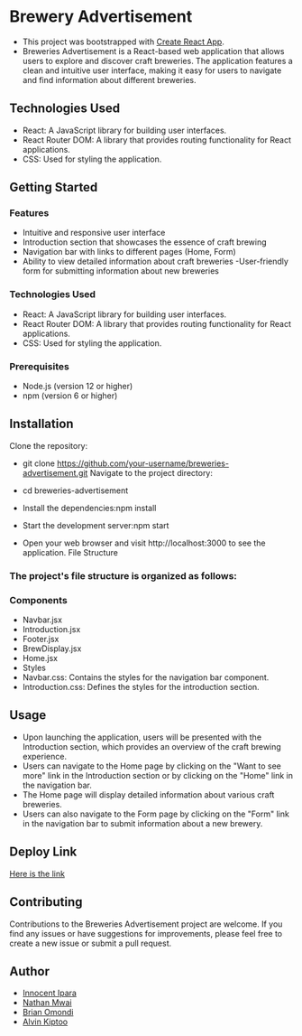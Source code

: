 # Brewery Advertisement
- This project was bootstrapped with [Create React App](https://github.com/facebook/create-react-app).
- Breweries Advertisement is a React-based web application that allows users to explore and discover craft breweries. The application features a clean and intuitive user interface, making it easy for users to navigate and find information about different breweries.

## Technologies Used
- React: A JavaScript library for building user interfaces.
- React Router DOM: A library that provides routing functionality for React applications.
- CSS: Used for styling the application.
## Getting Started

### Features
- Intuitive and responsive user interface
- Introduction section that showcases the essence of craft brewing
- Navigation bar with links to different pages (Home, Form)
- Ability to view detailed information about craft breweries
-User-friendly form for submitting information about new breweries
### Technologies Used
- React: A JavaScript library for building user interfaces.
- React Router DOM: A library that provides routing functionality for React applications.
- CSS: Used for styling the application.

### Prerequisites
- Node.js (version 12 or higher)
- npm (version 6 or higher)
## Installation
Clone the repository:

- git clone https://github.com/your-username/breweries-advertisement.git
Navigate to the project directory:

- cd breweries-advertisement
- Install the dependencies:npm install
- Start the development server:npm start

- Open your web browser and visit http://localhost:3000 to see the application.
File Structure
### The project's file structure is organized as follows:

### Components
- Navbar.jsx
- Introduction.jsx
- Footer.jsx
- BrewDisplay.jsx
- Home.jsx
- Styles
- Navbar.css: Contains the styles for the navigation bar component.
- Introduction.css: Defines the styles for the introduction section.
## Usage
- Upon launching the application, users will be presented with the Introduction section, which provides an overview of the craft brewing experience.
- Users can navigate to the Home page by clicking on the "Want to see more" link in the Introduction section or by clicking on the "Home" link in the navigation bar.
- The Home page will display detailed information about various craft breweries.
- Users can also navigate to the Form page by clicking on the "Form" link in the navigation bar to submit information about a new brewery.
## Deploy Link
[Here is the link](https://phase-2-project-group-4.vercel.app/)
## Contributing
Contributions to the Breweries Advertisement project are welcome. If you find any issues or have suggestions for improvements, please feel free to create a new issue or submit a pull request.

## Author
- [Innocent Ipara](https://github.com/iparainnocent)
- [Nathan Mwai](https://github.com/Nathan-Mwai)
- [Brian Omondi](https://github.com/brian-victor254)
- [Alvin Kiptoo](https://github.com/Keringalvin)


